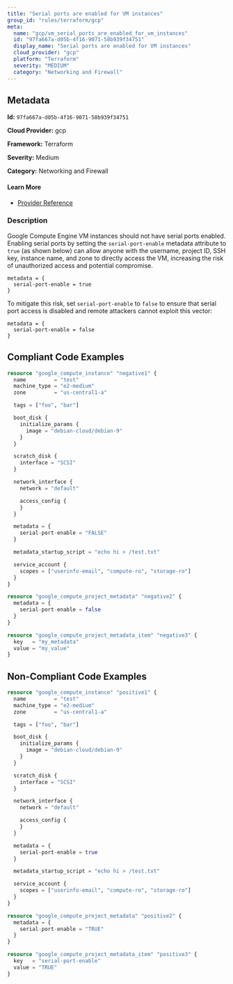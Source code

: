 ```yaml
---
title: "Serial ports are enabled for VM instances"
group_id: "rules/terraform/gcp"
meta:
  name: "gcp/vm_serial_ports_are_enabled_for_vm_instances"
  id: "97fa667a-d05b-4f16-9071-58b939f34751"
  display_name: "Serial ports are enabled for VM instances"
  cloud_provider: "gcp"
  platform: "Terraform"
  severity: "MEDIUM"
  category: "Networking and Firewall"
---
```

## Metadata

**Id:** `97fa667a-d05b-4f16-9071-58b939f34751`

**Cloud Provider:** gcp

**Framework:** Terraform

**Severity:** Medium

**Category:** Networking and Firewall

#### Learn More

 - [Provider Reference](https://registry.terraform.io/providers/hashicorp/google/latest/docs/resources/compute_instance)

### Description

 Google Compute Engine VM instances should not have serial ports enabled. Enabling serial ports by setting the `serial-port-enable` metadata attribute to `true` (as shown below) can allow anyone with the username, project ID, SSH key, instance name, and zone to directly access the VM, increasing the risk of unauthorized access and potential compromise.

```
metadata = {
  serial-port-enable = true
}
```

To mitigate this risk, set `serial-port-enable` to `false` to ensure that serial port access is disabled and remote attackers cannot exploit this vector:

```
metadata = {
  serial-port-enable = false
}
```


## Compliant Code Examples
```terraform
resource "google_compute_instance" "negative1" {
  name         = "test"
  machine_type = "e2-medium"
  zone         = "us-central1-a"

  tags = ["foo", "bar"]

  boot_disk {
    initialize_params {
      image = "debian-cloud/debian-9"
    }
  }

  scratch_disk {
    interface = "SCSI"
  }

  network_interface {
    network = "default"

    access_config {
    }
  }

  metadata = {
    serial-port-enable = "FALSE"
  }

  metadata_startup_script = "echo hi > /test.txt"

  service_account {
    scopes = ["userinfo-email", "compute-ro", "storage-ro"]
  }
}

resource "google_compute_project_metadata" "negative2" {
  metadata = {
    serial-port-enable = false
  }
}

resource "google_compute_project_metadata_item" "negative3" {
  key   = "my_metadata"
  value = "my_value"
}

```
## Non-Compliant Code Examples
```terraform
resource "google_compute_instance" "positive1" {
  name         = "test"
  machine_type = "e2-medium"
  zone         = "us-central1-a"

  tags = ["foo", "bar"]

  boot_disk {
    initialize_params {
      image = "debian-cloud/debian-9"
    }
  }

  scratch_disk {
    interface = "SCSI"
  }

  network_interface {
    network = "default"

    access_config {
    }
  }

  metadata = {
    serial-port-enable = true
  }

  metadata_startup_script = "echo hi > /test.txt"

  service_account {
    scopes = ["userinfo-email", "compute-ro", "storage-ro"]
  }
}

resource "google_compute_project_metadata" "positive2" {
  metadata = {
    serial-port-enable = "TRUE"
  }
}

resource "google_compute_project_metadata_item" "positive3" {
  key   = "serial-port-enable"
  value = "TRUE"
}

```
